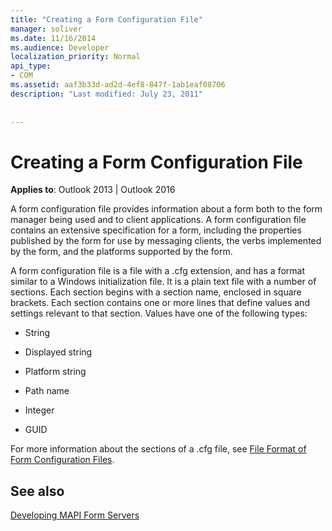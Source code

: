 ```yaml
---
title: "Creating a Form Configuration File"
manager: soliver
ms.date: 11/16/2014
ms.audience: Developer
localization_priority: Normal
api_type:
- COM
ms.assetid: aaf3b33d-ad2d-4ef8-847f-1ab1eaf08706
description: "Last modified: July 23, 2011"
 
 
---
```


# Creating a Form Configuration File

  
  
**Applies to**: Outlook 2013 | Outlook 2016 
  
A form configuration file provides information about a form both to the form manager being used and to client applications. A form configuration file contains an extensive specification for a form, including the properties published by the form for use by messaging clients, the verbs implemented by the form, and the platforms supported by the form.
  
A form configuration file is a file with a .cfg extension, and has a format similar to a Windows initialization file. It is a plain text file with a number of sections. Each section begins with a section name, enclosed in square brackets. Each section contains one or more lines that define values and settings relevant to that section. Values have one of the following types:
  
- String
    
- Displayed string
    
- Platform string
    
- Path name
    
- Integer
    
- GUID
    
For more information about the sections of a .cfg file, see [File Format of Form Configuration Files](file-format-of-form-configuration-files.md).
  
## See also



[Developing MAPI Form Servers](developing-mapi-form-servers.md)

